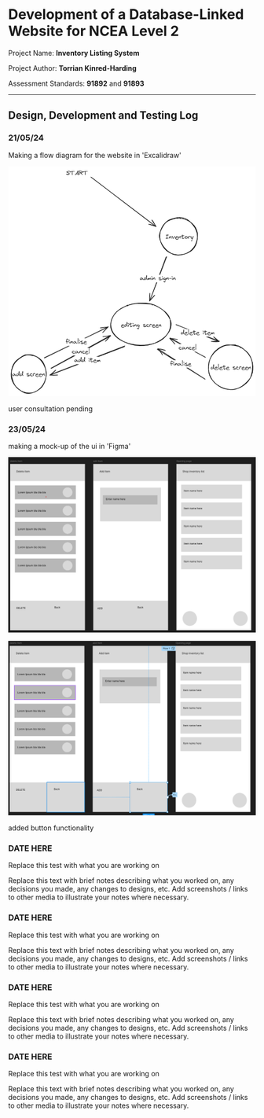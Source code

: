 # Development of a Database-Linked Website for NCEA Level 2

Project Name: **Inventory Listing System**

Project Author: **Torrian Kinred-Harding**

Assessment Standards: **91892** and **91893**


-------------------------------------------------

## Design, Development and Testing Log

### 21/05/24

Making a flow diagram for the website in 'Excalidraw' 

![Flow diagram v1](images/flowv1.png)

user consultation pending

### 23/05/24

making a mock-up of the ui in 'Figma'

![Ui Design v1](images/uimock_upv1.png)



![Ui Design v2](images/uimock_upv2.png)

added button functionality

### DATE HERE

Replace this test with what you are working on

Replace this text with brief notes describing what you worked on, any decisions you made, any changes to designs, etc. Add screenshots / links to other media to illustrate your notes where necessary.

### DATE HERE

Replace this test with what you are working on

Replace this text with brief notes describing what you worked on, any decisions you made, any changes to designs, etc. Add screenshots / links to other media to illustrate your notes where necessary.

### DATE HERE

Replace this test with what you are working on

Replace this text with brief notes describing what you worked on, any decisions you made, any changes to designs, etc. Add screenshots / links to other media to illustrate your notes where necessary.

### DATE HERE

Replace this test with what you are working on

Replace this text with brief notes describing what you worked on, any decisions you made, any changes to designs, etc. Add screenshots / links to other media to illustrate your notes where necessary.